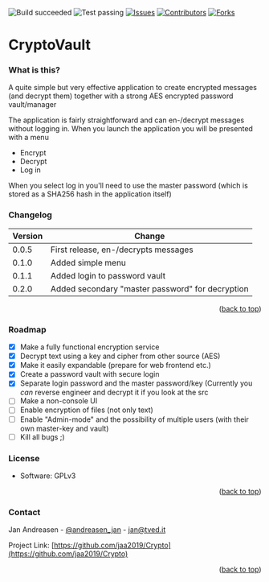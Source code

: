 ![Build succeeded][build-shield]
![Test passing][test-shield]
[![Issues][issues-shield]][issues-url]
[![Contributors][contributors-shield]][contributors-url]
[![Forks][forks-shield]][forks-url]
# CryptoVault

### What is this?
A quite simple but very effective application to create encrypted messages (and decrypt them) together with a strong AES encrypted password vault/manager

The application is fairly straightforward and can en-/decrypt messages without logging in.
When you launch the application you will be presented with a menu
- Encrypt
- Decrypt
- Log in

When you select log in you'll need to use the master password (which is stored as a SHA256 hash in the application itself)

### Changelog
| Version | Change |
|-|-|
| 0.0.5 | First release, en-/decrypts messages |
| 0.1.0 | Added simple menu |
| 0.1.1 | Added login to password vault |
| 0.2.0 | Added secondary "master password" for decryption |
<p align="right">(<a href="#top">back to top</a>)</p>

### Roadmap
- [x] Make a fully functional encryption service
- [x] Decrypt text using a key and cipher from other source (AES)
- [x] Make it easily expandable (prepare for web frontend etc.)
- [x] Create a password vault with secure login
- [x] Separate login password and the master password/key (Currently you *can* reverse engineer and decrypt it if you look at the src
- [ ] Make a non-console UI
- [ ] Enable encryption of files (not only text)
- [ ] Enable "Admin-mode" and the possibility of multiple users (with their own master-key and vault)
- [ ] Kill all bugs ;)

### License
* Software: GPLv3
<p align="right">(<a href="#top">back to top</a>)</p>


### Contact

Jan Andreasen - [@andreasen_jan](https://twitter.com/andreasen_jan) - jan@tved.it

Project Link: [https://github.com/jaa2019/Crypto](https://github.com/jaa2019/Crypto)
<p align="right">(<a href="#top">back to top</a>)</p>


<!-- MARKDOWN LINKS & IMAGES -->
<!-- https://www.markdownguide.org/basic-syntax/#reference-style-links -->
[build-shield]: https://img.shields.io/badge/Build-succeeded-brightgreen.svg
[test-shield]: https://img.shields.io/badge/Tests-passing-brightgreen.svg
[contributors-shield]: https://img.shields.io/badge/Contributors-2-brightgreen.svg
[contributors-url]: https://github.com/jaa2019/SerialLogger/graphs/contributors
[forks-shield]: https://img.shields.io/badge/Forks-0-blue.svg
[forks-url]: https://github.com/jaa2019/SerialLogger/network/members
[issues-shield]: https://img.shields.io/badge/Issues-1-brightgreen.svg
[issues-url]: https://github.com/jaa2019/SerialLogger/issues
